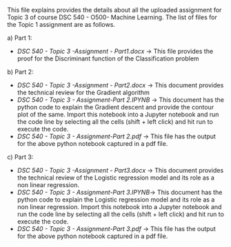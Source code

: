 
This file explains provides the details about all the uploaded assignment for Topic 3 of course DSC 540 - O500- Machine Learning. The list of files for the Topic 1 assignment are as follows.

a) Part 1: 

* _DSC 540 - Topic 3 -Assignment - Part1.docx_ -> This file provides the proof for the Discriminant function of the Classification problem

b) Part 2:

* _DSC 540 - Topic 3 -Assignment - Part2.docx_ -> This document provides the technical review for the Gradient algorithm
* _DSC 540 - Topic 3 - Assignment-Part 2.IPYNB_ -> This document has the python code to explain the Gradient descent and provide the contour plot of the same. Import this notebook into a Jupyter notebook and run the code line by selecting all the cells (shift + left click) and hit run to execute the code.
* _DSC 540 - Topic 3 - Assignment-Part 2.pdf_ -> This file has the output for the above python notebook captured in a pdf file.

c) Part 3:

* _DSC 540 - Topic 3 -Assignment - Part3.docx_ -> This document provides the technical review of the Logistic regression model and its role as a non linear regression.
* _DSC 540 - Topic 3 - Assignment-Part 3.IPYNB_-> This document has the python code to explain the Logistic regression model and its role as a non linear regression. Import this notebook into a Jupyter notebook and run the code line by selecting all the cells (shift + left click) and hit run to execute the code.
* _DSC 540 - Topic 3 - Assignment-Part 3.pdf_ -> This file has the output for the above python notebook captured in a pdf file.
